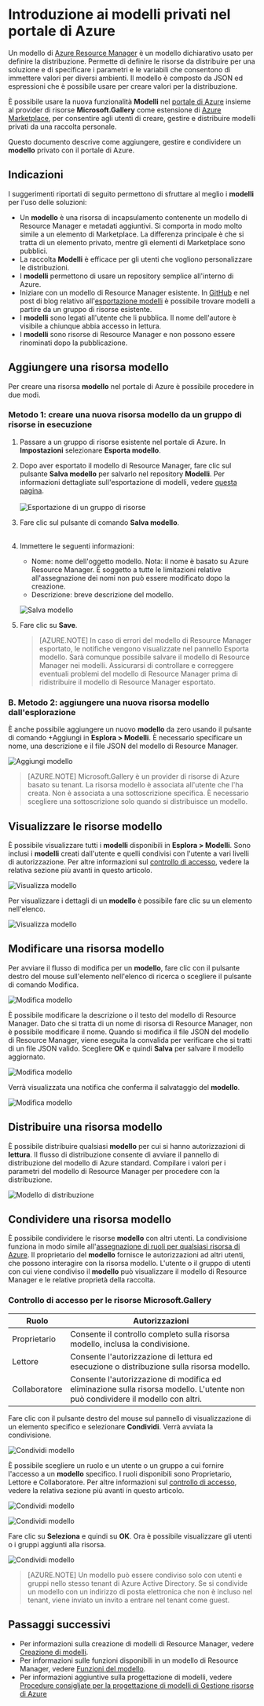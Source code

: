 <properties
   pageTitle="Introduzione ai modelli privati | Microsoft Azure"
   description="Aggiungere, gestire e condividere modelli privati usando il portale di Azure, l'interfaccia della riga di comando di Azure o PowerShell."
   services="marketplace-customer"
   documentationCenter=""
   authors="VybavaRamadoss"
   manager="asimm"
   editor=""
   tags="marketplace, azure-resource-manager"
   keywords=""/>

<tags
   ms.service="marketplace"
   ms.devlang="na"
   ms.topic="get-started-article"
   ms.tgt_pltfrm="na"
   ms.workload="na"
   ms.date="05/18/2016"
   ms.author="vybavar"/>

# Introduzione ai modelli privati nel portale di Azure

Un modello di [Azure Resource Manager](../resource-group-authoring-templates.md) è un modello dichiarativo usato per definire la distribuzione. Permette di definire le risorse da distribuire per una soluzione e di specificare i parametri e le variabili che consentono di immettere valori per diversi ambienti. Il modello è composto da JSON ed espressioni che è possibile usare per creare valori per la distribuzione.

È possibile usare la nuova funzionalità **Modelli** nel [portale di Azure](https://portal.azure.com) insieme al provider di risorse **Microsoft.Gallery** come estensione di [Azure Marketplace](https://azure.microsoft.com/marketplace/), per consentire agli utenti di creare, gestire e distribuire modelli privati da una raccolta personale.

Questo documento descrive come aggiungere, gestire e condividere un **modello** privato con il portale di Azure.

## Indicazioni

I suggerimenti riportati di seguito permettono di sfruttare al meglio i **modelli** per l'uso delle soluzioni:

- Un **modello** è una risorsa di incapsulamento contenente un modello di Resource Manager e metadati aggiuntivi. Si comporta in modo molto simile a un elemento di Marketplace. La differenza principale è che si tratta di un elemento privato, mentre gli elementi di Marketplace sono pubblici.
- La raccolta **Modelli** è efficace per gli utenti che vogliono personalizzare le distribuzioni.
- I **modelli** permettono di usare un repository semplice all'interno di Azure.
- Iniziare con un modello di Resource Manager esistente. In [GitHub](https://github.com/Azure/azure-quickstart-templates) e nel post di blog relativo all'[esportazione modelli](https://azure.microsoft.com/blog/export-template/) è possibile trovare modelli a partire da un gruppo di risorse esistente.
- I **modelli** sono legati all'utente che li pubblica. Il nome dell'autore è visibile a chiunque abbia accesso in lettura.
- I **modelli** sono risorse di Resource Manager e non possono essere rinominati dopo la pubblicazione.

## Aggiungere una risorsa modello

Per creare una risorsa **modello** nel portale di Azure è possibile procedere in due modi.

### Metodo 1: creare una nuova risorsa modello da un gruppo di risorse in esecuzione

1. Passare a un gruppo di risorse esistente nel portale di Azure. In **Impostazioni** selezionare **Esporta modello**.
2. Dopo aver esportato il modello di Resource Manager, fare clic sul pulsante **Salva modello** per salvarlo nel repository **Modelli**. Per informazioni dettagliate sull'esportazione di modelli, vedere [questa pagina](https://azure.microsoft.com/blog/export-template/). <br /><br /> ![Esportazione di un gruppo di risorse](media/rg-export-portal1.PNG) <br />

3. Fare clic sul pulsante di comando **Salva modello**. <br /><br />

4. Immettere le seguenti informazioni:

    - Nome: nome dell'oggetto modello. Nota: il nome è basato su Azure Resource Manager. È soggetto a tutte le limitazioni relative all'assegnazione dei nomi non può essere modificato dopo la creazione.
    - Descrizione: breve descrizione del modello.

    ![Salva modello](media/save-template-portal1.PNG) <br />

5. Fare clic su **Save**.

    > [AZURE.NOTE] In caso di errori del modello di Resource Manager esportato, le notifiche vengono visualizzate nel pannello Esporta modello. Sarà comunque possibile salvare il modello di Resource Manager nei modelli. Assicurarsi di controllare e correggere eventuali problemi del modello di Resource Manager prima di ridistribuire il modello di Resource Manager esportato.

### B. Metodo 2: aggiungere una nuova risorsa modello dall'esplorazione

È anche possibile aggiungere un nuovo **modello** da zero usando il pulsante di comando +Aggiungi in **Esplora > Modelli**. È necessario specificare un nome, una descrizione e il file JSON del modello di Resource Manager.

![Aggiungi modello](media/add-template-portal1.PNG) <br />

> [AZURE.NOTE] Microsoft.Gallery è un provider di risorse di Azure basato su tenant. La risorsa modello è associata all'utente che l'ha creata. Non è associata a una sottoscrizione specifica. È necessario scegliere una sottoscrizione solo quando si distribuisce un modello.

## Visualizzare le risorse modello

È possibile visualizzare tutti i **modelli** disponibili in **Esplora > Modelli**. Sono inclusi i **modelli** creati dall'utente e quelli condivisi con l'utente a vari livelli di autorizzazione. Per altre informazioni sul [controllo di accesso](#access-control-for-a-tenant-resource-provider), vedere la relativa sezione più avanti in questo articolo.

![Visualizza modello](media/view-template-portal1.PNG) <br />

Per visualizzare i dettagli di un **modello** è possibile fare clic su un elemento nell'elenco.

![Visualizza modello](media/view-template-portal2c.png) <br />

## Modificare una risorsa modello

Per avviare il flusso di modifica per un **modello**, fare clic con il pulsante destro del mouse sull'elemento nell'elenco di ricerca o scegliere il pulsante di comando Modifica.

![Modifica modello](media/edit-template-portal1a.PNG) <br />

È possibile modificare la descrizione o il testo del modello di Resource Manager. Dato che si tratta di un nome di risorsa di Resource Manager, non è possibile modificare il nome. Quando si modifica il file JSON del modello di Resource Manager, viene eseguita la convalida per verificare che si tratti di un file JSON valido. Scegliere **OK** e quindi **Salva** per salvare il modello aggiornato.

![Modifica modello](media/edit-template-portal2a.PNG) <br />

Verrà visualizzata una notifica che conferma il salvataggio del **modello**.

![Modifica modello](media/edit-template-portal3b.png) <br />

## Distribuire una risorsa modello

È possibile distribuire qualsiasi **modello** per cui si hanno autorizzazioni di **lettura**. Il flusso di distribuzione consente di avviare il pannello di distribuzione del modello di Azure standard. Compilare i valori per i parametri del modello di Resource Manager per procedere con la distribuzione.

![Modello di distribuzione](media/deploy-template-portal1b.png) <br />

## Condividere una risorsa modello

È possibile condividere le risorse **modello** con altri utenti. La condivisione funziona in modo simile all'[assegnazione di ruoli per qualsiasi risorsa di Azure](../active-directory/role-based-access-control-configure.md). Il proprietario del **modello** fornisce le autorizzazioni ad altri utenti, che possono interagire con la risorsa modello. L'utente o il gruppo di utenti con cui viene condiviso il **modello** può visualizzare il modello di Resource Manager e le relative proprietà della raccolta.

### Controllo di accesso per le risorse Microsoft.Gallery

Ruolo | Autorizzazioni
---|----
Proprietario | Consente il controllo completo sulla risorsa modello, inclusa la condivisione.
Lettore | Consente l'autorizzazione di lettura ed esecuzione o distribuzione sulla risorsa modello.
Collaboratore | Consente l'autorizzazione di modifica ed eliminazione sulla risorsa modello. L'utente non può condividere il modello con altri.

Fare clic con il pulsante destro del mouse sul pannello di visualizzazione di un elemento specifico e selezionare **Condividi**. Verrà avviata la condivisione.

![Condividi modello](media/share-template-portal1a.png) <br />

 È possibile scegliere un ruolo e un utente o un gruppo a cui fornire l'accesso a un **modello** specifico. I ruoli disponibili sono Proprietario, Lettore e Collaboratore. Per altre informazioni sul [controllo di accesso](#access-control-for-a-tenant-resource-provider), vedere la relativa sezione più avanti in questo articolo.

![Condividi modello](media/share-template-portal2b.png) <br />

![Condividi modello](media/share-template-portal3b.png) <br />

Fare clic su **Seleziona** e quindi su **OK**. Ora è possibile visualizzare gli utenti o i gruppi aggiunti alla risorsa.

![Condividi modello](media/share-template-portal4b.png) <br />

> [AZURE.NOTE] Un modello può essere condiviso solo con utenti e gruppi nello stesso tenant di Azure Active Directory. Se si condivide un modello con un indirizzo di posta elettronica che non è incluso nel tenant, viene inviato un invito a entrare nel tenant come guest.

## Passaggi successivi

- Per informazioni sulla creazione di modelli di Resource Manager, vedere [Creazione di modelli](../resource-group-authoring-templates.md).
- Per informazioni sulle funzioni disponibili in un modello di Resource Manager, vedere [Funzioni del modello](../resource-group-template-functions.md).
- Per informazioni aggiuntive sulla progettazione di modelli, vedere [Procedure consigliate per la progettazione di modelli di Gestione risorse di Azure](../best-practices-resource-manager-design-templates.md)

<!---HONumber=AcomDC_0525_2016-->